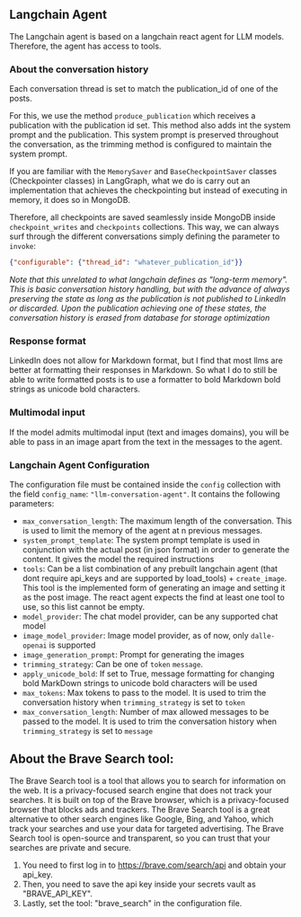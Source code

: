 
<h2> Langchain Agent </h2>

The Langchain agent is based on a langchain react agent for LLM models. Therefore,
the agent has access to tools.

<h3> About the conversation history </h3>

Each conversation thread is set to match the publication_id of one of the posts. 

For this, we use the method `produce_publication` which receives a publication with the publication id set.
This method also adds int the system prompt and the publication. This system prompt is preserved throughout the
conversation, as the trimming method is configured to maintain the system prompt.

If you are familiar with the `MemorySaver` and `BaseCheckpointSaver` classes (Checkpointer classes) in
LangGraph, what we do is carry out an implementation that achieves the checkpointing but instead of executing
in memory, it does so in MongoDB.

Therefore, all checkpoints are saved seamlessly inside MongoDB inside `checkpoint_writes` and  `checkpoints` 
collections. This way, we can always surf through the different conversations simply defining the parameter to `invoke`:

```json
{"configurable": {"thread_id": "whatever_publication_id"}}
```

*Note that this unrelated to what langchain defines as "long-term memory". This is basic conversation history handling, but 
with the advance of always preserving the state as long as the publication is not published to LinkedIn or discarded.
Upon the publication achieving one of these states, the conversation history is erased from database for storage optimization*

<h3> Response format </h3>
LinkedIn does not allow for Markdown format, but I find that most llms are better at formatting their responses in Markdown. 
So what I do to still be able to write formatted posts is to use a formatter to bold Markdown bold strings as unicode bold characters.

<h3> Multimodal input </h3>
If the model admits multimodal input (text and images domains), you will be able to pass in an image apart from
the text in the messages to the agent. 


<h3> Langchain Agent Configuration </h3>

The configuration file must be contained inside the `config` collection with the field `config_name`: `"llm-conversation-agent"`. It contains the following parameters:

* `max_conversation_length`: The maximum length of the conversation. This is used to limit the memory of the agent at n previous messages.
* `system_prompt_template`: The system prompt template is used in conjunction with the actual post (in json format) in order to generate the content. It gives the model the required instructions
* `tools`: Can be a list combination of any prebuilt langchain agent (that dont require api_keys and are supported by load_tools) + `create_image`. This tool is the implemented form of generating an image and setting it as the post image. The react agent expects the find at least one tool to use, so this list cannot be empty.
* `model_provider`: The chat model provider, can be any supported chat model
* `image_model_provider`: Image model provider, as of now, only `dalle-openai` is supported
* `image_generation_prompt`: Prompt for generating the images
* `trimming_strategy`: Can be one of `token` `message`.
* `apply_unicode_bold`: If set to True, message formatting for changing bold MarkDown strings to unicode bold characters will be used
* `max_tokens`: Max tokens to pass to the model. It is used to trim the conversation history when `trimming_strategy` is set to `token`
* `max_conversation_length`: Number of max allowed messages to be passed to the model. It is used to trim the conversation history when `trimming_strategy` is set to `message`


## About the Brave Search tool:

The Brave Search tool is a tool that allows you to search for information on the web. It is a privacy-focused search engine that does not track your searches. It is built on top of the Brave browser, which is a privacy-focused browser that blocks ads and trackers. The Brave Search tool is a great alternative to other search engines like Google, Bing, and Yahoo, which track your searches and use your data for targeted advertising. The Brave Search tool is open-source and transparent, so you can trust that your searches are private and secure.

1. You need to first log in to https://brave.com/search/api and obtain your api_key.
2. Then, you need to save the api key inside your secrets vault as "BRAVE_API_KEY".
3. Lastly, set the tool: "brave_search" in the configuration file.
